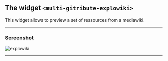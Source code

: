 
## The widget  `<multi-gitribute-explowiki>`

This widget allows to preview a set of ressources from a mediawiki.

---

### Screenshot

![explowiki](https://raw.githubusercontent.com/multi-coop/gitribute-documentation-content/main/images/screenshots/explowiki-preview-01.png)

---
